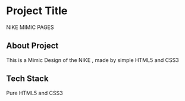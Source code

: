 # Project Title

NIKE MIMIC PAGES


## About Project
This is a Mimic Design of the NIKE , made by simple HTML5 and CSS3



## Tech Stack

 Pure HTML5 and CSS3
